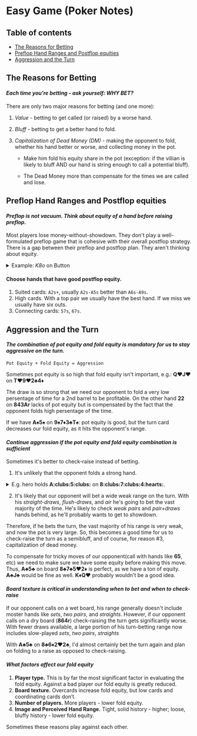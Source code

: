 # Easy Game (Poker Notes)

## Table of contents
  * [The Reasons for Betting](#the-reasons-for-betting)
  * [Preflop Hand Ranges and Postflop equities](#preflop-hand-ranges-and-postflop-equities)
  * [Aggression and the Turn](#aggression-and-the-turn)

## The Reasons for Betting

#### *Each time you're betting - ask yourself: WHY BET?*

There are only two major reasons for betting (and one more):

1. *Value* - betting to get called (or raised) by a worse hand.
2. *Bluff* - betting to get a better hand to fold.
3. *Capitalization of Dead Money (DM)* - making the opponent to fold, whether
his hand better or worse, and collecting money in the pot.

    * Make him fold his equity share in the pot (exception: if the villian is
    likely to bluff AND our hand is string enough to call a potential bluff).
 
    * The Dead Money more than compensate for the times we are called and lose.

## Preflop Hand Ranges and Postflop equities

#### *Preflop is not vacuum. Think about equity of a hand before raising preflop.*

Most players lose money-without-showdown. They don't play a well-formulated
preflop game that is cohesive with their overall postflop strategy. There is a 
gap between their preflop and postflop plan. They aren't thinking about equity.

<details>
 <summary>Example: <i>K8o</i> on Button</summary>
<p>
<i>Preflop</i> - Hero raises. BB calls.

<i>Flop</i>: <b>9:spades:7:diamonds:3:clubs:</b> - BB checks, Hero bets, BB calls

<i>Turn</i>: <b>2:spades:</b> - BB checks again.

<b>Now it's complicated.</b>
If we check - we'll inevitably go to showdown with a weak hand and we'll lose
a decent pot. Or we could bet, but the turn card isn't scary and he's unlikely
to fold anything he called on the flop with.

The real problem with the postflop spot starts all the way back preflop. We
choose a hand with poor postflop equity and thus we walk into unprofitable
spots - situations where there is simply nothing we can do right.

</p>
</details>

#### **Choose hands that have good postflop equity.**

1. Suited cards: `A2s+`, usually `A2s-A5s` better than `A6s-A9s`.
2. High cards. With a top pair we usually have the best hand. If we miss we
usually have six outs.
3. Connecting cards: `57s`, `67s`.

## Aggression and the Turn

#### *The combination of pot equity and fold equity is mandatory for us to stay aggressive on the turn.*

```
Pot Equity + Fold Equity = Aggression
```

Sometimes pot equity is so high that fold equity isn't important, e.g.:
<b>Q:hearts:J:hearts:</b> on <b>T:hearts:9:hearts:2:clubs:4:diamonds:</b>

The draw is so strong that we need our opponent to fold a very low persentage of
time for a 2nd barrel to be profitable. On the other hand <b>22</b> on
<b>843Ar</b> lacks of pot equity but is compensated by the fact that the
opponent folds high persentage of the time.

If we have <b>A:spades:5:spades:</b> on <b>9:spades:7:diamonds:3:clubs:T:spades:</b>:
pot equity is good, but the turn card decreases our fold equity, as it hits
the opponent's range.

#### *Continue aggression if the pot equity and fold equity combination is sufficient*

Sometimes it's better to check-raise instead of betting.

1. It's unlikely that the opponent folds a strong hand. 

<details>
  <summary>E.g. hero holds <b>A:clubs:5:clubs:</b> on <b>8:clubs:7:clubs:4:hearts:</b>.</summary>
<p>
<i>Flop</i>: <b>8:clubs:7:clubs:4:hearts:</b> - Hero bets, opponent calls.

He usually does not a powerful hand (<b>88, 77, 44, 65, 87</b>) as he would raise these hands.
Most of his calling range probably includes hands like <b>T9</b>, <b>J9</b>, and <b>A5</b> for
straight-draws; hands like <b>Q:clubs:T:clubs:</b> or <b>K:clubs:T:clubs:</b> for flush-draws,
and hands like <b>AJ</b> or <b>KQ</b> that called simply with the intention of taking the pot
away on the turn. 

He holds: <i>straight-draws</i>, <i>flush-draws</i>, <i>pair+draws</i>, <i>weak pairs</i>, and <i>air</i>.

</p>
</details>

2. It's likely that our opponent will bet a wide weak range on the turn. With his
<i>straight-draws</i>, <i>flush-draws</i>, and <i>air</i> he's going to bet the
vast majority of the time. He's likely to check <i>weak pairs</i> and <i>pair+draws</i>
hands behind, as he'll probably wants to get to showdown.

Therefore, if he bets the turn, the vast majority of his range is very weak, and
now the pot is very large. So, this becomes a good time for us to check-raise
the turn as a semibluff, and of course, for reason #3, capitalization of dead money.

To compensate for tricky moves of our opponent(call with hands like <b>65</b>, etc)
we need to make sure we have some equity before making this move. 
Thus, <b>A:clubs:5:clubs:</b> on board <b>8:clubs:7:clubs:5:hearts:2:diamonds:</b>
is perfect, as we have a ton of equity. <b>A:clubs:J:clubs:</b> would be fine as
well. <b>K:diamonds:Q:hearts:</b> probably wouldn't be a good idea.

#### *Board texture is critical in understanding when to bet and when to check-raise*

If our opponent calls on a wet board, his range generally doesn't include moster
hands like <i>sets</i>, <i>two pairs</i>, and <i>straights</i>. However, if our
opponent calls on a dry board (<b>864r</b>) check-raising the turn gets significantly
worse. With fewer draws available, a large portion of his turn-betting range  now
includes slow-played <i>sets</i>, <i>two pairs</i>, <i>straights</i>

With <b>A:clubs:5:clubs:</b> on <b>8:clubs:6:diamonds:2:hearts:2:clubs:</b>, I'd
almost certainly bet the turn again and plan on folding to a raise as opposed to
check-raising.

#### *What factors affect our fold equity*

1. **Player type.** This is by far the most significant factor in evaluating
the fold equity. Against a bad player our fold equity is greatly reduced.
2. **Board texture.** Overcards increase fold equity, but low cards and coordinating cards don’t.
3. **Number of players.** More players - lower fold equity.
4. **Image and Perceived Hand Range.** Tight, solid history - higher; loose,
bluffy history - lower fold equity.

Sometimes these reasons play against each other.

